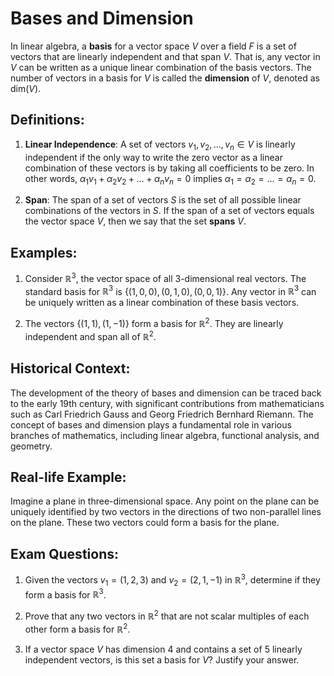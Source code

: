 # Bases and Dimension

In linear algebra, a **basis** for a vector space $V$ over a field $F$ is a set of vectors that are linearly independent and that span $V$. That is, any vector in $V$ can be written as a unique linear combination of the basis vectors. The number of vectors in a basis for $V$ is called the **dimension** of $V$, denoted as $\text{dim}(V)$.

## Definitions:

1. **Linear Independence**: A set of vectors $v_1, v_2,\ldots, v_n\in V$ is linearly independent if the only way to write the zero vector as a linear combination of these vectors is by taking all coefficients to be zero. In other words, $\alpha_1 v_1+\alpha_2 v_2+\ldots+\alpha_n v_n= 0$ implies $\alpha_1=\alpha_2=\ldots=\alpha_n= 0$.

2. **Span**: The span of a set of vectors $S$ is the set of all possible linear combinations of the vectors in $S$. If the span of a set of vectors equals the vector space $V$, then we say that the set **spans** $V$.

## Examples:

1. Consider $\mathbb{R}^3$, the vector space of all 3-dimensional real vectors. The standard basis for $\mathbb{R}^3$ is $\{(1, 0, 0),(0, 1, 0),(0, 0, 1)\}$. Any vector in $\mathbb{R}^3$ can be uniquely written as a linear combination of these basis vectors.

2. The vectors $\{(1, 1),(1,-1)\}$ form a basis for $\mathbb{R}^2$. They are linearly independent and span all of $\mathbb{R}^2$.

## Historical Context:
The development of the theory of bases and dimension can be traced back to the early 19th century, with significant contributions from mathematicians such as Carl Friedrich Gauss and Georg Friedrich Bernhard Riemann. The concept of bases and dimension plays a fundamental role in various branches of mathematics, including linear algebra, functional analysis, and geometry.

## Real-life Example:
Imagine a plane in three-dimensional space. Any point on the plane can be uniquely identified by two vectors in the directions of two non-parallel lines on the plane. These two vectors could form a basis for the plane.

## Exam Questions:

1. Given the vectors $v_1=(1, 2, 3)$ and $v_2=(2, 1,-1)$ in $\mathbb{R}^3$, determine if they form a basis for $\mathbb{R}^3$.
    
2. Prove that any two vectors in $\mathbb{R}^2$ that are not scalar multiples of each other form a basis for $\mathbb{R}^2$.
   
3. If a vector space $V$ has dimension 4 and contains a set of 5 linearly independent vectors, is this set a basis for $V$? Justify your answer.
